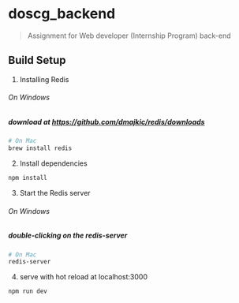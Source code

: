 # doscg_backend

> Assignment for Web developer (Internship Program) back-end

## Build Setup

1. Installing Redis
######   On Windows
#####   download at <https://github.com/dmajkic/redis/downloads>
``` bash
# On Mac
brew install redis
```
2. Install dependencies
``` bash
npm install
```
3. Start the Redis server
######   On Windows
#####   double-clicking on the redis-server
``` bash
# On Mac
redis-server
```
4. serve with hot reload at localhost:3000
``` bash
npm run dev
```
